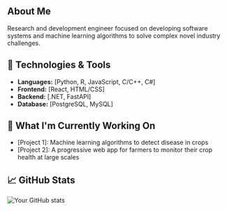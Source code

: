 ## About Me
Research and development engineer focused on developing software systems and machine learning algorithms to solve complex novel industry challenges.

## 🔧 Technologies & Tools
- **Languages:** [Python, R, JavaScript, C/C++, C#]
- **Frontend:** [React, HTML/CSS]
- **Backend:** [.NET, FastAPI]
- **Database:** [PostgreSQL, MySQL]

## 🚀 What I'm Currently Working On
- [Project 1]: Machine learning algorithms to detect disease in crops
- [Project 2]: A progressive web app for farmers to monitor their crop health at large scales

## 📈 GitHub Stats
![Your GitHub stats](https://github-readme-stats.vercel.app/api?username=EthanWaters&show_icons=true&theme=radical)
